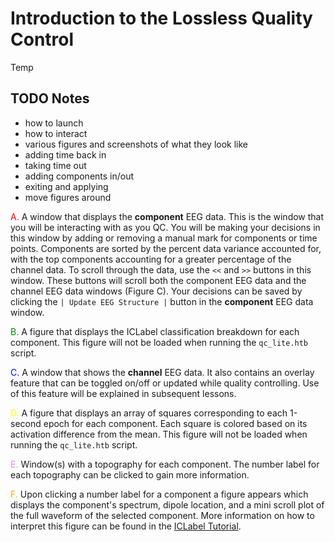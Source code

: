 # Introduction to the Lossless Quality Control

Temp

## TODO Notes

* how to launch
* how to interact
* various figures and screenshots of what they look like
* adding time back in
* taking time out
* adding components in/out
* exiting and applying
* move figures around

<span style="color:red">A.</span> A window that displays the **component** EEG data. This is the window that you will be interacting with as you QC. You will be making your decisions in this window by adding or removing a manual mark for components or time points. Components are sorted by the percent data variance accounted for, with the top components accounting for a greater percentage of the channel data. To scroll through the data, use the `<<` and `>>` buttons in this window. These buttons will scroll both the component EEG data and the channel EEG data windows (Figure C). Your decisions can be saved by clicking the `| Update EEG Structure |` button in the **component** EEG data window.

<span style="color:green">B.</span> A figure that displays the ICLabel classification breakdown for each component. This figure will not be loaded when running the `qc_lite.htb` script.

<span style="color:blue">C.</span> A window that shows the **channel** EEG data. It also contains an overlay feature that can be toggled on/off or updated while quality controlling. Use of this feature will be explained in subsequent lessons.

<span style="color:yellow">D.</span> A figure that displays an array of squares corresponding to each 1-second epoch for each component. Each square is colored based on its activation difference from the mean. This figure will not be loaded when running the `qc_lite.htb` script.

<span style="color:violet">E.</span> Window(s) with a topography for each component. The number label for each topography can be clicked to gain more information.

<span style="color:orange">F.</span> Upon clicking a number label for a component a figure appears which displays the component's spectrum, dipole location, and a mini scroll plot of the full waveform of the selected component. More information on how to interpret this figure can be found in the [ICLabel Tutorial](https://labeling.ucsd.edu/tutorial/format).
